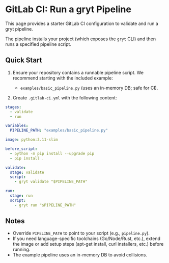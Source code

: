 # GitLab CI: Run a gryt Pipeline

This page provides a starter GitLab CI configuration to validate and run a gryt pipeline.

The pipeline installs your project (which exposes the `gryt` CLI) and then runs a specified pipeline script.

## Quick Start

1. Ensure your repository contains a runnable pipeline script. We recommend starting with the included example:
   - `examples/basic_pipeline.py` (uses an in-memory DB; safe for CI).

2. Create `.gitlab-ci.yml` with the following content:

```yaml
stages:
  - validate
  - run

variables:
  PIPELINE_PATH: "examples/basic_pipeline.py"

image: python:3.11-slim

before_script:
  - python -m pip install --upgrade pip
  - pip install .

validate:
  stage: validate
  script:
    - gryt validate "$PIPELINE_PATH"

run:
  stage: run
  script:
    - gryt run "$PIPELINE_PATH"
```

## Notes

- Override `PIPELINE_PATH` to point to your script (e.g., `pipeline.py`).
- If you need language-specific toolchains (Go/Node/Rust, etc.), extend the image or add setup steps (apt-get install, curl installers, etc.) before running.
- The example pipeline uses an in-memory DB to avoid collisions.
